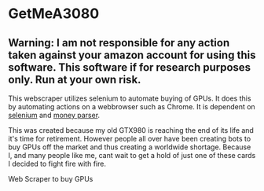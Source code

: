 # GetMeA3080
## Warning: I am not responsible for any action taken against your amazon account for using this software. This software if for research purposes only. Run at your own risk.

This webscraper utilizes selenium to automate buying of GPUs. It does this by automating actions on a webbrowser such as Chrome. It is dependent on [selenium](https://selenium-python.readthedocs.io/) and [money parser](https://pypi.org/project/money-parser/).

This was created because my old GTX980 is reaching the end of its life and it's time for retirement. However people all over have been creating bots to buy GPUs off the market and thus creating a worldwide shortage. Because I, and many people like me, cant wait to get a hold of just one of these cards I decided to fight fire with fire.

Web Scraper to buy GPUs
